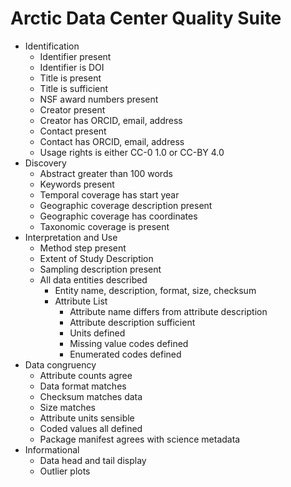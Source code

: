 # Arctic Data Center Quality Suite

- Identification
    - Identifier present
    - Identifier is DOI
    - Title is present
    - Title is sufficient
    - NSF award numbers present
    - Creator present
    - Creator has ORCID, email, address
    - Contact present
    - Contact has ORCID, email, address
    - Usage rights is either CC-0 1.0 or CC-BY 4.0
- Discovery
    - Abstract greater than 100 words
    - Keywords present
    - Temporal coverage has start year
    - Geographic coverage description present
    - Geographic coverage has coordinates
    - Taxonomic coverage is present
- Interpretation and Use
    - Method step present
    - Extent of Study Description
    - Sampling description present
    - All data entities described
        - Entity name, description, format, size, checksum
        - Attribute List
            - Attribute name differs from attribute description
            - Attribute description sufficient
            - Units defined
            - Missing value codes defined
            - Enumerated codes defined
- Data congruency
    - Attribute counts agree
    - Data format matches
    - Checksum matches data
    - Size matches
    - Attribute units sensible
    - Coded values all defined
    - Package manifest agrees with science metadata
- Informational
    - Data head and tail display
    - Outlier plots
